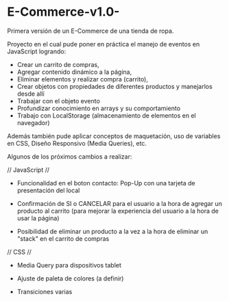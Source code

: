 # E-Commerce-v1.0-
Primera versión de un E-Commerce de una tienda de ropa.


Proyecto en el cual pude poner en práctica el manejo de eventos en JavaScript logrando: 
- Crear un carrito de compras,
- Agregar contenido dinámico a la página,
- Eliminar elementos y realizar compra (carrito),
- Crear objetos con propiedades de diferentes productos y manejarlos desde allí
- Trabajar con el objeto evento
- Profundizar conocimiento en arrays y su comportamiento
- Trabajo con LocalStorage (almacenamiento de elementos en el navegador)


Además también pude aplicar conceptos de maquetación, uso de variables en CSS, Diseño Responsivo (Media Queries), etc.


Algunos de los próximos cambios a realizar:

// JavaScript //

- Funcionalidad en el boton contacto: Pop-Up con una tarjeta de presentación del local

- Confirmación de SI o CANCELAR para el usuario a la hora de agregar un producto al carrito (para mejorar la 
experiencia del usuario a la hora de usar la página)

- Posibilidad de eliminar un producto a la vez a la hora de eliminar un "stack" en el carrito de compras


// CSS  //

- Media Query para dispositivos tablet

- Ajuste de paleta de colores (a definir)

- Transiciones varias

